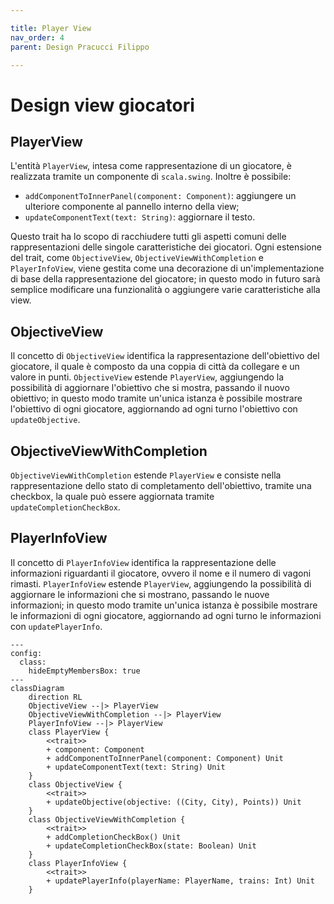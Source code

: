 ```yaml
---

title: Player View
nav_order: 4
parent: Design Pracucci Filippo

---
```


# Design view giocatori

## PlayerView

L'entità `PlayerView`, intesa come rappresentazione di un giocatore, è realizzata tramite un componente di
`scala.swing`. Inoltre è possibile:
- `addComponentToInnerPanel(component: Component)`: aggiungere un ulteriore componente al pannello interno della view;
- `updateComponentText(text: String)`: aggiornare il testo.

Questo trait ha lo scopo di racchiudere tutti gli aspetti comuni delle rappresentazioni delle singole caratteristiche
dei giocatori.
Ogni estensione del trait, come `ObjectiveView`, `ObjectiveViewWithCompletion` e `PlayerInfoView`, viene gestita come una
decorazione di un'implementazione di base della rappresentazione del giocatore; in questo modo in futuro sarà semplice
modificare una funzionalità o aggiungere varie caratteristiche alla view.

## ObjectiveView

Il concetto di `ObjectiveView` identifica la rappresentazione dell'obiettivo del giocatore, il quale è composto da una
coppia di città da collegare e un valore in punti. `ObjectiveView` estende `PlayerView`, aggiungendo la possibilità di
aggiornare l'obiettivo che si mostra, passando il nuovo obiettivo; in questo modo tramite un'unica istanza è possibile
mostrare l'obiettivo di ogni giocatore, aggiornando ad ogni turno l'obiettivo con `updateObjective`.

## ObjectiveViewWithCompletion

`ObjectiveViewWithCompletion` estende `PlayerView` e consiste nella rappresentazione dello stato di completamento
dell'obiettivo, tramite una checkbox, la quale può essere aggiornata tramite `updateCompletionCheckBox`.

## PlayerInfoView

Il concetto di `PlayerInfoView` identifica la rappresentazione delle informazioni riguardanti il giocatore, ovvero il
nome e il numero di vagoni rimasti. `PlayerInfoView` estende `PlayerView`, aggiungendo la possibilità di
aggiornare le informazioni che si mostrano, passando le nuove informazioni; in questo modo tramite un'unica istanza è
possibile mostrare le informazioni di ogni giocatore, aggiornando ad ogni turno le informazioni con `updatePlayerInfo`.

```mermaid
---
config:
  class:
    hideEmptyMembersBox: true
---
classDiagram
    direction RL
    ObjectiveView --|> PlayerView
    ObjectiveViewWithCompletion --|> PlayerView
    PlayerInfoView --|> PlayerView
    class PlayerView {
        <<trait>>
        + component: Component
        + addComponentToInnerPanel(component: Component) Unit
        + updateComponentText(text: String) Unit
    }
    class ObjectiveView {
        <<trait>>
        + updateObjective(objective: ((City, City), Points)) Unit
    }
    class ObjectiveViewWithCompletion {
        <<trait>>
        + addCompletionCheckBox() Unit
        + updateCompletionCheckBox(state: Boolean) Unit
    }
    class PlayerInfoView {
        <<trait>>
        + updatePlayerInfo(playerName: PlayerName, trains: Int) Unit
    }
```